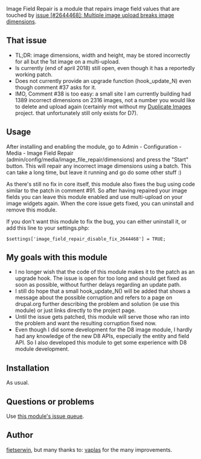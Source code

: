Image Field Repair is a module that repairs image field values that are touched
by [issue [#2644468]: Multiple image upload breaks image dimensions](https://www.drupal.org/node/2644468).

That issue
----------
- TL;DR: image dimensions, width and height, may be stored incorrectly for all
  but the 1st image on a multi-upload.
- Is currently (end of april 2018) still open, even though it has a reportedly
  working patch.
- Does not currently provide an upgrade function (hook_update_N) even though
  comment #37 asks for it.
- IMO, Comment #38 is too easy: a small site I am currently building had 1389
  incorrect dimensions on 2316 images, not a number you would like to delete and
  upload again (certainly mot without my [Duplicate Images](https://www.drupal.org/project/duplicate_images) project. that unfortunately still only exists for D7).

Usage
-----
After installing and enabling the module, go to Admin - Configuration - Media -
Image Field Repair (admin/config/media/image_file_repair/dimensions) and press
the "Start" button. This will repair any incorrect image dimensions using a
batch. This can take a long time, but leave it running and go do some other
stuff :)

As there's still no fix in core itself, this module also fixes the bug using 
code similar to the patch in comment #91. So after having repaired your image
fields you can leave this module enabled and use multi-upload on your image
widgets again. When the core issue gets fixed, you can uninstall and remove this
module.

If you don't want this module to fix the bug, you can either uninstall it, or
add this line to your settings.php:
```
$settings['image_field_repair_disable_fix_2644468'] = TRUE;
```

My goals with this module
-------------------------
- I no longer wish that the code of this module makes it to the patch as an
  upgrade hook. The issue is open for too long and should get fixed as soon as
  possible, without further delays regarding an update path.
- I still do hope that a small hook_update_N() will be added that shows a
  message about the possible corruption and refers to a page on drupal.org
  further describing the problem and solution (ie use this module) or just links
  directly to the project page.
- Until the issue gets patched, this module will serve those who ran into the
  problem and want the resulting corruption fixed now.
- Even though I did some development for the D8 image module, I hardly had any
  knowledge of the new D8 APIs, especially the entity and field API. So I also
  developed this module to get some experience with D8 module development.

Installation
------------
As usual.

Questions or problems
---------------------
Use [this module's issue queue](https://www.drupal.org/project/issues/image_field_repair).

Author
------
[fietserwin](https://www.drupal.org/u/fietserwin), but many thanks to:
[vaplas](https://www.drupal.org/u/vaplas) for the many improvements.
